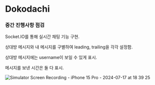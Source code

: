 # Dokodachi
 
### 중간 진행사항 점검
Socket.IO를 통해 실시간 채팅 기능 구현.

상대방 메시지와 내 메시지를 구별하여 leading, trailing을 각각 설정함.

상대방 메시지에는 username이 보일 수 있게 표시.

메시지를 보낸 시간은 둘 다 표시.

![Simulator Screen Recording - iPhone 15 Pro - 2024-07-17 at 18 39 25](https://github.com/user-attachments/assets/ec1cb02f-c159-40b8-a3e9-d84d2cb5e27d)
